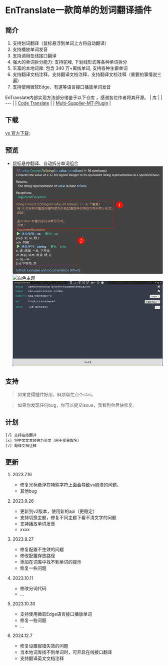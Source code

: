 # EnTranslate一款简单的划词翻译插件

## 简介
1. 支持划词翻译（鼠标悬浮到单词上方将自动翻译）
2. 支持播放单词发音
3. 支持调用在线接口翻译
4. 强大的单词拆分能力: 支持驼峰, 下划线形式等各种单词拆分
5. 丰富的本地词库: 包含 340 万+离线单词, 支持各种生僻单词
6. 支持翻译文档注释，支持翻译文档注释，支持翻译文档注释（重要的事情说三遍）
7. 支持使用微软Edge、有道等语言接口播放单词发音

EnTranslate内部实现方法部分借鉴于以下仓库 ，感谢各位作者将其开源。
| 库 |
| --- |
| [Code Translate](https://github.com/w88975/code-translate-vscode) |
| [Multi-Supplier-MT-Plugin](https://github.com/JuchiaLu/Multi-Supplier-MT-Plugin) |

## 下载
[vs 官方下载](https://marketplace.visualstudio.com/items?itemName=Entity-Now.Translate);

## 预览

- 鼠标悬停翻译、自动拆分单词组合
![黑色主题](/docs/new_hover.png)
![白色主题](https://cdn.jsdelivr.net/gh/Entity-Now/EnTranslate/docs/white.png)
![设置界面](/docs/new_setting.png)

## 支持
> 如果觉得插件好用，麻烦帮忙点个star。

> 如果你发现任何bug，你可以提交issue，我看到会尽快修复。


## 计划
    [√] 支持在线翻译
    [x] 将中文文本替换为英文（用于变量取名）
    [√] 翻译文档注释

## 更新

1. 2023.7.16 
    - 修复光标悬浮在特殊字符上面会导致vs崩溃的问题。
    - 其他bug

2. 2023.9.26
   - 更新到v2版本，使用新的api（更稳定）
   - 支持切换主题，修复不同主题下看不清文字的问题
   - 支持播放单词发音
   - xxxx

3. 2023.9.27
    - 修复配置不生效的问题
    - 修改配置存放路径
    - 添加在词库中找不到单词的提示
    - 修复一些问题

4. 2023.10.11
    - 修改分词代码
    - ...

5. 2023.10.30
    - 支持使用微软Edge语言接口播放单词
    - 修复一些问题
    - ...

6. 2024.12.7
    - 修复设置报错失效的问题
    - 当本地词库找不到单词时，可开启在线接口翻译
    - 支持翻译英文文档注释

